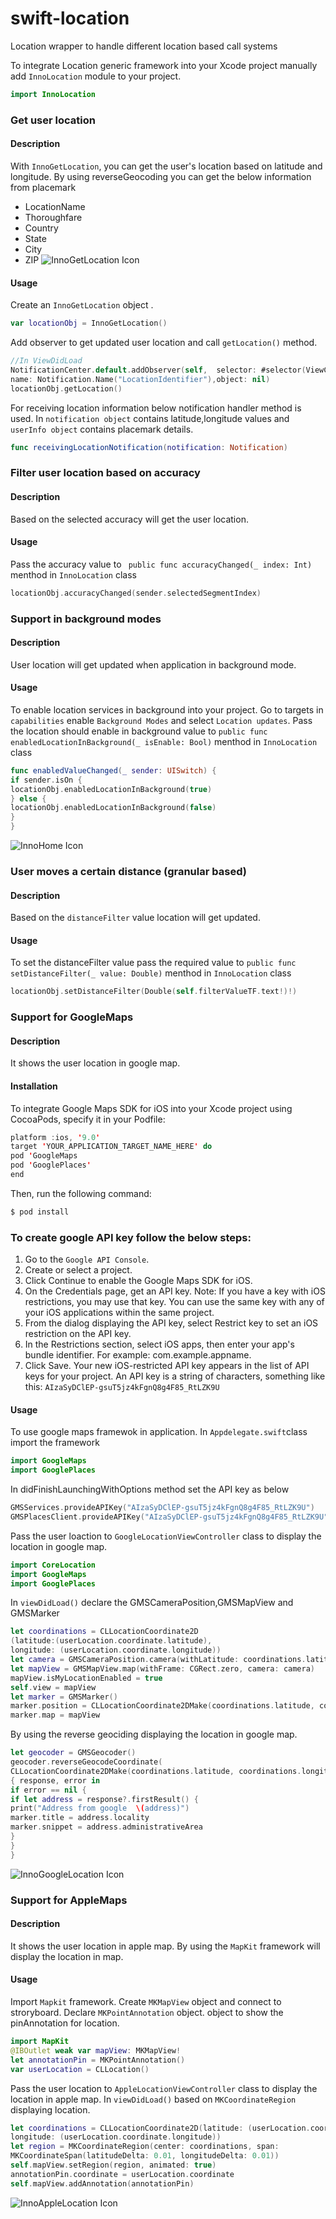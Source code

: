 # swift-location
Location wrapper to handle different location based call systems

To integrate Location generic framework into your Xcode project manually
add `InnoLocation` module to your project.

```swift
import InnoLocation
```
### Get user location
#### Description
With `InnoGetLocation`, you can get the user's location based on latitude and longitude. By using reverseGeocoding you can get the below information from placemark
* LocationName
* Thoroughfare
* Country
* State
* City
* ZIP
![InnoGetLocation Icon](Resources/InnoGetLocation.png "InnoGetLocation Icon")
#### Usage
Create an `InnoGetLocation` object .
```swift
var locationObj = InnoGetLocation()
```
Add observer to get updated user location and call `getLocation()` method.
```swift
//In ViewDidLoad
NotificationCenter.default.addObserver(self,  selector: #selector(ViewController.receivingLocationNotification(notification:)),
name: Notification.Name("LocationIdentifier"),object: nil)
locationObj.getLocation()
```
For receiving location information below notification handler method is used. In `notification object` contains latitude,longitude values and `userInfo object` contains placemark details.
```swift
func receivingLocationNotification(notification: Notification)
```
### Filter user location based on accuracy
#### Description
Based on the selected accuracy will get the user location.
#### Usage
Pass the accuracy value to ` public func accuracyChanged(_ index: Int)` menthod in `InnoLocation` class
```swift
locationObj.accuracyChanged(sender.selectedSegmentIndex)
```
### Support in background modes
#### Description
User location will get updated when application in background mode.
#### Usage
To enable location services in background into your project. Go to targets in `capabilities` enable `Background Modes` and select `Location updates`.
Pass the location should enable in background value to `public func enabledLocationInBackground(_ isEnable: Bool)` menthod in `InnoLocation` class
```swift
func enabledValueChanged(_ sender: UISwitch) {
if sender.isOn {
locationObj.enabledLocationInBackground(true)
} else {
locationObj.enabledLocationInBackground(false)
}
}
```
![InnoHome Icon](Resources/InnoHome.png "InnoHome Icon")
### User moves a certain distance (granular based)
#### Description
Based on the `distanceFilter` value location will get updated.
#### Usage
To set the distanceFilter value pass the required value to `public func setDistanceFilter(_ value: Double)` menthod in `InnoLocation` class
```swift
locationObj.setDistanceFilter(Double(self.filterValueTF.text!)!)
```
### Support for GoogleMaps
#### Description
It shows the user location in google map.
#### Installation
To integrate Google Maps SDK for iOS into your Xcode project using CocoaPods, specify it in your Podfile:
```swift
platform :ios, '9.0'
target 'YOUR_APPLICATION_TARGET_NAME_HERE' do
pod 'GoogleMaps
pod 'GooglePlaces'
end
```
Then, run the following command:
```swift
$ pod install
```
### To create google API key follow the below steps:
1. Go to the `Google API Console`.
2. Create or select a project.
3. Click Continue to enable the Google Maps SDK for iOS.
4. On the Credentials page, get an API key. 
Note: If you have a key with iOS restrictions, you may use that key. You can use the same key with any of your iOS applications within the same project.
5. From the dialog displaying the API key, select Restrict key to set an iOS restriction on the API key.
6. In the Restrictions section, select iOS apps, then enter your app's bundle identifier. For example: com.example.appname.
7. Click Save.
Your new iOS-restricted API key appears in the list of API keys for your project. An API key is a string of characters, something like this:
`AIzaSyDClEP-gsuT5jz4kFgnQ8g4F85_RtLZK9U`
#### Usage
To use google maps framewok in application. In `Appdelegate.swift`class import the framework
```swift
import GoogleMaps
import GooglePlaces
```
In didFinishLaunchingWithOptions method set the API key as below
```swift
GMSServices.provideAPIKey("AIzaSyDClEP-gsuT5jz4kFgnQ8g4F85_RtLZK9U")
GMSPlacesClient.provideAPIKey("AIzaSyDClEP-gsuT5jz4kFgnQ8g4F85_RtLZK9U")
```
Pass the user loaction to `GoogleLocationViewController` class to display the location in google map.
```swift
import CoreLocation
import GoogleMaps
import GooglePlaces
```
In `viewDidLoad()` declare the GMSCameraPosition,GMSMapView and GMSMarker
```swift
let coordinations = CLLocationCoordinate2D
(latitude:(userLocation.coordinate.latitude), 
longitude: (userLocation.coordinate.longitude))
let camera = GMSCameraPosition.camera(withLatitude: coordinations.latitude,longitude:coordinations.longitude, zoom: 10)
let mapView = GMSMapView.map(withFrame: CGRect.zero, camera: camera)
mapView.isMyLocationEnabled = true
self.view = mapView
let marker = GMSMarker()
marker.position = CLLocationCoordinate2DMake(coordinations.latitude, coordinations.longitude)
marker.map = mapView
```
By using the reverse geociding displaying the location in google map.
```swift
let geocoder = GMSGeocoder()
geocoder.reverseGeocodeCoordinate(
CLLocationCoordinate2DMake(coordinations.latitude, coordinations.longitude)) 
{ response, error in
if error == nil {
if let address = response?.firstResult() {
print("Address from google  \(address)")
marker.title = address.locality
marker.snippet = address.administrativeArea
}
}
}
```
![InnoGoogleLocation Icon](Resources/InnoGoogleLocation.png "InnoGoogleLocation Icon")
### Support for AppleMaps
#### Description
It shows the user location in apple map. By using the `MapKit` framework will display the location in map.
#### Usage
Import `Mapkit` framework. Create `MKMapView` object and connect to stroryboard. Declare `MKPointAnnotation` object.
object to show the pinAnnotation for location.
```swift
import MapKit
@IBOutlet weak var mapView: MKMapView!
let annotationPin = MKPointAnnotation()
var userLocation = CLLocation()
```
Pass the user location to `AppleLocationViewController` class to display the location in apple map. In `viewDidLoad()` based on `MKCoordinateRegion` displaying location.
```swift
let coordinations = CLLocationCoordinate2D(latitude: (userLocation.coordinate.latitude),
longitude: (userLocation.coordinate.longitude))
let region = MKCoordinateRegion(center: coordinations, span:
MKCoordinateSpan(latitudeDelta: 0.01, longitudeDelta: 0.01))
self.mapView.setRegion(region, animated: true)
annotationPin.coordinate = userLocation.coordinate
self.mapView.addAnnotation(annotationPin)
```
![InnoAppleLocation Icon](Resources/InnoAppleLocation.png "InnoAppleLocation Icon")
